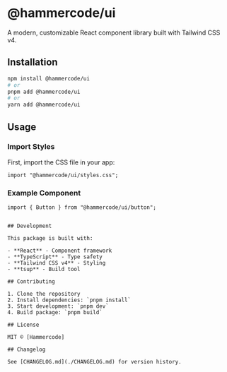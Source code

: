 # @hammercode/ui

A modern, customizable React component library built with Tailwind CSS v4.

## Installation

```bash
npm install @hammercode/ui
# or
pnpm add @hammercode/ui
# or
yarn add @hammercode/ui
```

## Usage

### Import Styles

First, import the CSS file in your app:

```tsx
import "@hammercode/ui/styles.css";
```

### Example Component

```tsx
import { Button } from "@hammercode/ui/button";


## Development

This package is built with:

- **React** - Component framework
- **TypeScript** - Type safety
- **Tailwind CSS v4** - Styling
- **tsup** - Build tool

## Contributing

1. Clone the repository
2. Install dependencies: `pnpm install`
3. Start development: `pnpm dev`
4. Build package: `pnpm build`

## License

MIT © [Hammercode]

## Changelog

See [CHANGELOG.md](./CHANGELOG.md) for version history.